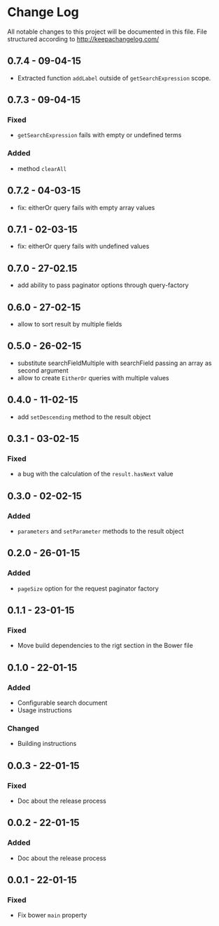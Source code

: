 # Change Log

All notable changes to this project will be documented in this
file. File structured according to <http://keepachangelog.com/>

## 0.7.4 - 09-04-15
- Extracted function `addLabel` outside of `getSearchExpression` scope.

## 0.7.3 - 09-04-15
### Fixed
- `getSearchExpression` fails with empty or undefined terms
### Added
- method `clearAll`

## 0.7.2 - 04-03-15
- fix: eitherOr query fails with empty array values

## 0.7.1 - 02-03-15
- fix: eitherOr query fails with undefined values

## 0.7.0 - 27-02.15
- add ability to pass paginator options through query-factory

## 0.6.0 - 27-02-15
- allow to sort result by multiple fields

## 0.5.0 - 26-02-15
- substitute searchFieldMultiple with searchField passing an array as second argument
- allow to create `EitherOr` queries with multiple values

## 0.4.0 - 11-02-15
- add `setDescending` method to the result object

## 0.3.1 - 03-02-15
### Fixed
- a bug with the calculation of the `result.hasNext` value

## 0.3.0 - 02-02-15
### Added
- `parameters` and `setParameter` methods to the result object

## 0.2.0 - 26-01-15
### Added
- `pageSize` option for the request paginator factory

## 0.1.1 - 23-01-15
### Fixed
- Move build dependencies to the rigt section in the Bower file

## 0.1.0 - 22-01-15
### Added
- Configurable search document
- Usage instructions
### Changed
- Building instructions

## 0.0.3 - 22-01-15
### Fixed
- Doc about the release process

## 0.0.2 - 22-01-15
### Added
- Doc about the release process

## 0.0.1 - 22-01-15
### Fixed
- Fix bower `main` property
